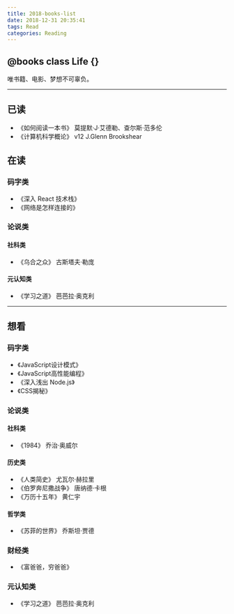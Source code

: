 ```yaml
---
title: 2018-books-list
date: 2018-12-31 20:35:41
tags: Read
categories: Reading
---
```


## @books class Life {}
唯书籍、电影、梦想不可辜负。
<!-- more -->

***

## 已读
- 《如何阅读一本书》 莫提默·J·艾德勒、查尔斯·范多伦
- 《计算机科学概论》 v12 J.Glenn Brookshear

## 在读
### 码字类
- 《深入 React 技术栈》
- 《网络是怎样连接的》

### 论说类
#### 社科类
- 《乌合之众》 古斯塔夫·勒庞

#### 元认知类
- 《学习之道》 芭芭拉·奥克利
***

## 想看
### 码字类
- 《JavaScript设计模式》
- 《JavaScript高性能编程》
- 《深入浅出 Node.js》
- 《CSS揭秘》

### 论说类
#### 社科类
- 《1984》 乔治·奥威尔

#### 历史类
- 《人类简史》 尤瓦尔·赫拉里
- 《伯罗奔尼撒战争》 唐纳德·卡根
- 《万历十五年》 黄仁宇

#### 哲学类
- 《苏菲的世界》 乔斯坦·贾德

### 财经类
- 《富爸爸，穷爸爸》

### 元认知类
- 《学习之道》 芭芭拉·奥克利
